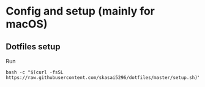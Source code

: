 # Config and setup (mainly for macOS)


## Dotfiles setup

Run
```
bash -c "$(curl -fsSL https://raw.githubusercontent.com/skasai5296/dotfiles/master/setup.sh)"
```
